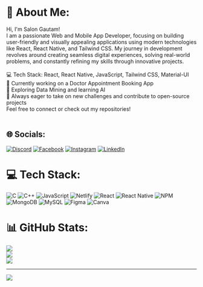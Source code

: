 # 💫 About Me:
Hi, I'm Salon Gautam!<br>I am a passionate Web and Mobile App Developer, focusing on building user-friendly and visually appealing applications using modern technologies like React, React Native, and Tailwind CSS. My journey in development revolves around creating seamless digital experiences, solving real-world problems, and constantly refining my skills through innovative projects.<br><br>💻 Tech Stack: React, React Native, JavaScript, Tailwind CSS, Material-UI<br>📱 Currently working on a Doctor Appointment Booking App<br>🔬 Exploring Data Mining and learning AI<br>🚀 Always eager to take on new challenges and contribute to open-source projects<br>Feel free to connect or check out my repositories!<br><br>


## 🌐 Socials:
[![Discord](https://img.shields.io/badge/Discord-%237289DA.svg?logo=discord&logoColor=white)](https://discord.gg/salongautam) [![Facebook](https://img.shields.io/badge/Facebook-%231877F2.svg?logo=Facebook&logoColor=white)](https://facebook.com/https://www.facebook.com/saalon.gautam) [![Instagram](https://img.shields.io/badge/Instagram-%23E4405F.svg?logo=Instagram&logoColor=white)](https://instagram.com/https://www.instagram.com/salongautam/) [![LinkedIn](https://img.shields.io/badge/LinkedIn-%230077B5.svg?logo=linkedin&logoColor=white)](https://linkedin.com/in/https://www.linkedin.com/in/salon-gautam-3633b1248/) 

# 💻 Tech Stack:
![C](https://img.shields.io/badge/c-%2300599C.svg?style=for-the-badge&logo=c&logoColor=white) ![C++](https://img.shields.io/badge/c++-%2300599C.svg?style=for-the-badge&logo=c%2B%2B&logoColor=white) ![JavaScript](https://img.shields.io/badge/javascript-%23323330.svg?style=for-the-badge&logo=javascript&logoColor=%23F7DF1E) ![Netlify](https://img.shields.io/badge/netlify-%23000000.svg?style=for-the-badge&logo=netlify&logoColor=#00C7B7) ![React](https://img.shields.io/badge/react-%2320232a.svg?style=for-the-badge&logo=react&logoColor=%2361DAFB) ![React Native](https://img.shields.io/badge/react_native-%2320232a.svg?style=for-the-badge&logo=react&logoColor=%2361DAFB) ![NPM](https://img.shields.io/badge/NPM-%23CB3837.svg?style=for-the-badge&logo=npm&logoColor=white) ![MongoDB](https://img.shields.io/badge/MongoDB-%234ea94b.svg?style=for-the-badge&logo=mongodb&logoColor=white) ![MySQL](https://img.shields.io/badge/mysql-4479A1.svg?style=for-the-badge&logo=mysql&logoColor=white) ![Figma](https://img.shields.io/badge/figma-%23F24E1E.svg?style=for-the-badge&logo=figma&logoColor=white) ![Canva](https://img.shields.io/badge/Canva-%2300C4CC.svg?style=for-the-badge&logo=Canva&logoColor=white)
# 📊 GitHub Stats:
![](https://github-readme-stats.vercel.app/api?username=mimcry&theme=dark&hide_border=false&include_all_commits=false&count_private=true)<br/>
![](https://github-readme-streak-stats.herokuapp.com/?user=mimcry&theme=dark&hide_border=false)<br/>
![](https://github-readme-stats.vercel.app/api/top-langs/?username=mimcry&theme=dark&hide_border=false&include_all_commits=false&count_private=true&layout=compact)

---
[![](https://visitcount.itsvg.in/api?id=mimcry&icon=0&color=0)](https://visitcount.itsvg.in)

<!-- Proudly created with GPRM ( https://gprm.itsvg.in ) -->
